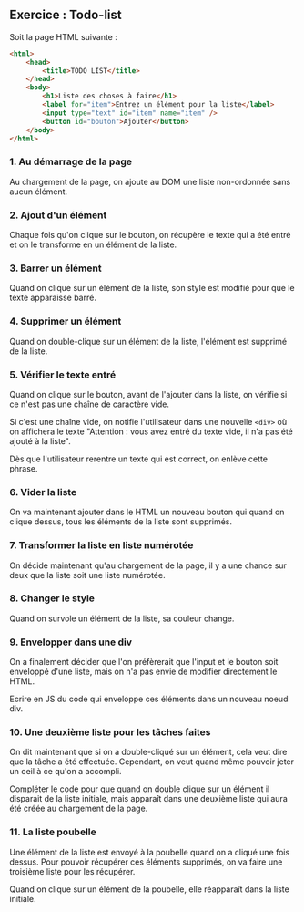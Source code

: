 ## Exercice : Todo-list
Soit la page HTML suivante :
```html
<html>
	<head>
		<title>TODO LIST</title>
	</head>
	<body>
		<h1>Liste des choses à faire</h1>
		<label for="item">Entrez un élément pour la liste</label>
		<input type="text" id="item" name="item" />
		<button id="bouton">Ajouter</button>
	</body>
</html>
```
### 1. Au démarrage de la page
Au chargement de la page, on ajoute au DOM une liste non-ordonnée sans aucun élément.

### 2. Ajout d'un élément
Chaque fois qu'on clique sur le bouton, on récupère le texte qui a été entré et on le transforme en un élément de la liste.

### 3. Barrer un élément
Quand on clique sur un élément de la liste, son style est modifié pour que le texte apparaisse barré.

### 4. Supprimer un élément
Quand on double-clique sur un élément de la liste, l'élément est supprimé de la liste.

### 5. Vérifier le texte entré
Quand on clique sur le bouton, avant de l'ajouter dans la liste, on vérifie si ce n'est pas une chaîne de caractère vide.

Si c'est une chaîne vide, on notifie l'utilisateur dans une nouvelle `<div>` où on affichera le texte "Attention : vous avez entré du texte vide, il n'a pas été ajouté à la liste".

Dès que l'utilisateur rerentre un texte qui est correct, on enlève cette phrase.

### 6. Vider la liste
On va maintenant ajouter dans le HTML un nouveau bouton qui quand on clique dessus, tous les éléments de la liste sont supprimés.

### 7. Transformer la liste en liste numérotée
On décide maintenant qu'au chargement de la page, il y a une chance sur deux que la liste soit une liste numérotée.

### 8. Changer le style
Quand on survole un élément de la liste, sa couleur change.

### 9. Envelopper dans une div
On a finalement décider que l'on préfèrerait que l'input et le bouton soit enveloppé d'une liste, mais on n'a pas envie de modifier directement le HTML.

Ecrire en JS du code qui enveloppe ces éléments dans un nouveau noeud div.

### 10. Une deuxième liste pour les tâches faites
On dit maintenant que si on a double-cliqué sur un élément, cela veut dire que la tâche a été effectuée. Cependant, on veut quand même pouvoir jeter un oeil à ce qu'on a accompli.

Compléter le code pour que quand on double clique sur un élément il disparait de la liste initiale, mais apparaît dans une deuxième liste qui aura été créée au chargement de la page.

### 11. La liste poubelle
Une élément de la liste est envoyé à la poubelle quand on a cliqué une fois dessus. Pour pouvoir récupérer ces éléments supprimés, on va faire une troisième liste pour les récupérer.

Quand on clique sur un élément de la poubelle, elle réapparaît dans la liste initiale.